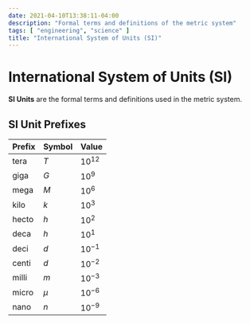 ```yaml
---
date: 2021-04-10T13:38:11-04:00
description: "Formal terms and definitions of the metric system"
tags: [ "engineering", "science" ]
title: "International System of Units (SI)"
---
```


# International System of Units (SI)

**SI Units** are the formal terms and definitions used in the metric system.

## SI Unit Prefixes

| Prefix | Symbol | Value     |
| ------ | ------ | --------- |
| tera   | $T$    | $10^{12}$ |
| giga   | $G$    | $10^{9}$  |
| mega   | $M$    | $10^{6}$  |
| kilo   | $k$    | $10^{3}$  |
| hecto  | $h$    | $10^{2}$  |
| deca   | $h$    | $10^{1}$  |
| deci   | $d$    | $10^{-1}$ |
| centi  | $d$    | $10^{-2}$ |
| milli  | $m$    | $10^{-3}$ |
| micro  | $μ$    | $10^{-6}$ |
| nano   | $n$    | $10^{-9}$ |
